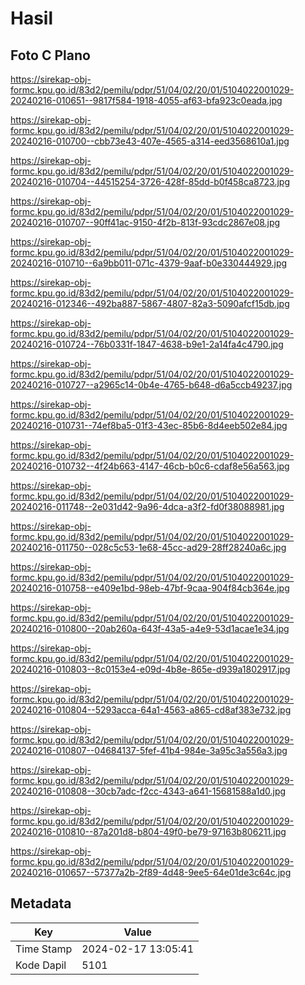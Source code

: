 # Hasil

## Foto C Plano

https://sirekap-obj-formc.kpu.go.id/83d2/pemilu/pdpr/51/04/02/20/01/5104022001029-20240216-010651--9817f584-1918-4055-af63-bfa923c0eada.jpg

https://sirekap-obj-formc.kpu.go.id/83d2/pemilu/pdpr/51/04/02/20/01/5104022001029-20240216-010700--cbb73e43-407e-4565-a314-eed3568610a1.jpg

https://sirekap-obj-formc.kpu.go.id/83d2/pemilu/pdpr/51/04/02/20/01/5104022001029-20240216-010704--44515254-3726-428f-85dd-b0f458ca8723.jpg

https://sirekap-obj-formc.kpu.go.id/83d2/pemilu/pdpr/51/04/02/20/01/5104022001029-20240216-010707--90ff41ac-9150-4f2b-813f-93cdc2867e08.jpg

https://sirekap-obj-formc.kpu.go.id/83d2/pemilu/pdpr/51/04/02/20/01/5104022001029-20240216-010710--6a9bb011-071c-4379-9aaf-b0e330444929.jpg

https://sirekap-obj-formc.kpu.go.id/83d2/pemilu/pdpr/51/04/02/20/01/5104022001029-20240216-012346--492ba887-5867-4807-82a3-5090afcf15db.jpg

https://sirekap-obj-formc.kpu.go.id/83d2/pemilu/pdpr/51/04/02/20/01/5104022001029-20240216-010724--76b0331f-1847-4638-b9e1-2a14fa4c4790.jpg

https://sirekap-obj-formc.kpu.go.id/83d2/pemilu/pdpr/51/04/02/20/01/5104022001029-20240216-010727--a2965c14-0b4e-4765-b648-d6a5ccb49237.jpg

https://sirekap-obj-formc.kpu.go.id/83d2/pemilu/pdpr/51/04/02/20/01/5104022001029-20240216-010731--74ef8ba5-01f3-43ec-85b6-8d4eeb502e84.jpg

https://sirekap-obj-formc.kpu.go.id/83d2/pemilu/pdpr/51/04/02/20/01/5104022001029-20240216-010732--4f24b663-4147-46cb-b0c6-cdaf8e56a563.jpg

https://sirekap-obj-formc.kpu.go.id/83d2/pemilu/pdpr/51/04/02/20/01/5104022001029-20240216-011748--2e031d42-9a96-4dca-a3f2-fd0f38088981.jpg

https://sirekap-obj-formc.kpu.go.id/83d2/pemilu/pdpr/51/04/02/20/01/5104022001029-20240216-011750--028c5c53-1e68-45cc-ad29-28ff28240a6c.jpg

https://sirekap-obj-formc.kpu.go.id/83d2/pemilu/pdpr/51/04/02/20/01/5104022001029-20240216-010758--e409e1bd-98eb-47bf-9caa-904f84cb364e.jpg

https://sirekap-obj-formc.kpu.go.id/83d2/pemilu/pdpr/51/04/02/20/01/5104022001029-20240216-010800--20ab260a-643f-43a5-a4e9-53d1acae1e34.jpg

https://sirekap-obj-formc.kpu.go.id/83d2/pemilu/pdpr/51/04/02/20/01/5104022001029-20240216-010803--8c0153e4-e09d-4b8e-865e-d939a1802917.jpg

https://sirekap-obj-formc.kpu.go.id/83d2/pemilu/pdpr/51/04/02/20/01/5104022001029-20240216-010804--5293acca-64a1-4563-a865-cd8af383e732.jpg

https://sirekap-obj-formc.kpu.go.id/83d2/pemilu/pdpr/51/04/02/20/01/5104022001029-20240216-010807--04684137-5fef-41b4-984e-3a95c3a556a3.jpg

https://sirekap-obj-formc.kpu.go.id/83d2/pemilu/pdpr/51/04/02/20/01/5104022001029-20240216-010808--30cb7adc-f2cc-4343-a641-15681588a1d0.jpg

https://sirekap-obj-formc.kpu.go.id/83d2/pemilu/pdpr/51/04/02/20/01/5104022001029-20240216-010810--87a201d8-b804-49f0-be79-97163b806211.jpg

https://sirekap-obj-formc.kpu.go.id/83d2/pemilu/pdpr/51/04/02/20/01/5104022001029-20240216-010657--57377a2b-2f89-4d48-9ee5-64e01de3c64c.jpg


## Metadata

| Key        | Value               |
| ---------- | ------------------- |
| Time Stamp | 2024-02-17 13:05:41 |
| Kode Dapil | 5101                |



